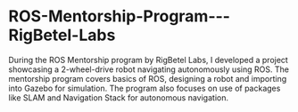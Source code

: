 # ROS-Mentorship-Program---RigBetel-Labs
During the ROS Mentorship program by RigBetel Labs, I developed a project showcasing a 2-wheel-drive robot navigating autonomously using ROS. The mentorship program covers basics of ROS, designing a robot and importing into Gazebo for simulation. The program also focuses on use of packages like SLAM and Navigation Stack for autonomous navigation.
